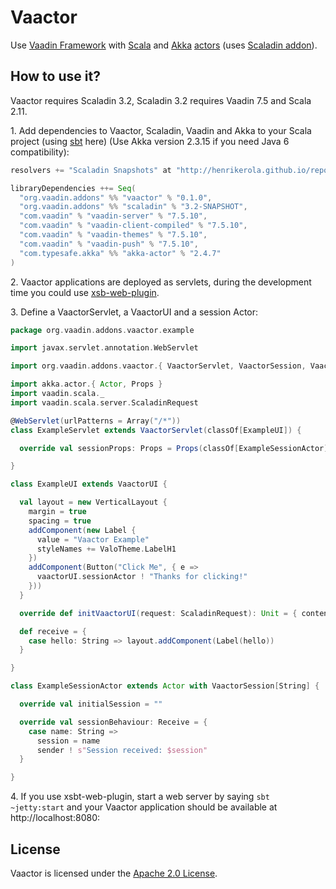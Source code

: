# Vaactor

Use [Vaadin Framework](https://vaadin.com) with [Scala](http://www.scala-lang.org/)
and [Akka](http://akka.io/) [actors](http://doc.akka.io/docs/akka/2.4.7/scala/index-actors.html)
(uses [Scaladin addon](https://vaadin.com/directory#!addon/scaladin)).

## How to use it?

Vaactor requires Scaladin 3.2, Scaladin 3.2 requires Vaadin 7.5 and Scala 2.11.

1\. Add dependencies to Vaactor, Scaladin, Vaadin and Akka to your Scala project
(using [sbt](http://www.scala-sbt.org/) here) (Use Akka version 2.3.15 if you need Java 6 compatibility):

```sbt
resolvers += "Scaladin Snapshots" at "http://henrikerola.github.io/repository/snapshots/"

libraryDependencies ++= Seq(
  "org.vaadin.addons" %% "vaactor" % "0.1.0",
  "org.vaadin.addons" %% "scaladin" % "3.2-SNAPSHOT",
  "com.vaadin" % "vaadin-server" % "7.5.10",
  "com.vaadin" % "vaadin-client-compiled" % "7.5.10",
  "com.vaadin" % "vaadin-themes" % "7.5.10",
  "com.vaadin" % "vaadin-push" % "7.5.10",
  "com.typesafe.akka" %% "akka-actor" % "2.4.7"
)
```

2\. Vaactor applications are deployed as servlets, during the development time you could use [xsb-web-plugin](http://earldouglas.com/projects/xsbt-web-plugin/).

3\. Define a VaactorServlet, a VaactorUI and a session Actor:

```scala
package org.vaadin.addons.vaactor.example

import javax.servlet.annotation.WebServlet

import org.vaadin.addons.vaactor.{ VaactorServlet, VaactorSession, VaactorUI }

import akka.actor.{ Actor, Props }
import vaadin.scala._
import vaadin.scala.server.ScaladinRequest

@WebServlet(urlPatterns = Array("/*"))
class ExampleServlet extends VaactorServlet(classOf[ExampleUI]) {

  override val sessionProps: Props = Props(classOf[ExampleSessionActor])

}

class ExampleUI extends VaactorUI {

  val layout = new VerticalLayout {
    margin = true
    spacing = true
    addComponent(new Label {
      value = "Vaactor Example"
      styleNames += ValoTheme.LabelH1
    })
    addComponent(Button("Click Me", { e =>
      vaactorUI.sessionActor ! "Thanks for clicking!"
    }))
  }

  override def initVaactorUI(request: ScaladinRequest): Unit = { content = layout }

  def receive = {
    case hello: String => layout.addComponent(Label(hello))
  }

}

class ExampleSessionActor extends Actor with VaactorSession[String] {

  override val initialSession = ""

  override val sessionBehaviour: Receive = {
    case name: String =>
      session = name
      sender ! s"Session received: $session"
  }

}
```

4\. If you use xsbt-web-plugin, start a web server by saying `sbt ~jetty:start`
and your Vaactor application should be available at http://localhost:8080:

## License

Vaactor is licensed under the [Apache 2.0 License](http://www.apache.org/licenses/LICENSE-2.0.html).
